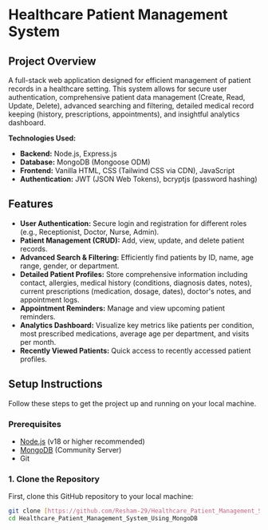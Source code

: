# Healthcare Patient Management System

## Project Overview

A full-stack web application designed for efficient management of patient records in a healthcare setting. This system allows for secure user authentication, comprehensive patient data management (Create, Read, Update, Delete), advanced searching and filtering, detailed medical record keeping (history, prescriptions, appointments), and insightful analytics dashboard.

**Technologies Used:**
* **Backend:** Node.js, Express.js
* **Database:** MongoDB (Mongoose ODM)
* **Frontend:** Vanilla HTML, CSS (Tailwind CSS via CDN), JavaScript
* **Authentication:** JWT (JSON Web Tokens), bcryptjs (password hashing)

## Features

* **User Authentication:** Secure login and registration for different roles (e.g., Receptionist, Doctor, Nurse, Admin).
* **Patient Management (CRUD):** Add, view, update, and delete patient records.
* **Advanced Search & Filtering:** Efficiently find patients by ID, name, age range, gender, or department.
* **Detailed Patient Profiles:** Store comprehensive information including contact, allergies, medical history (conditions, diagnosis dates, notes), current prescriptions (medication, dosage, dates), doctor's notes, and appointment logs.
* **Appointment Reminders:** Manage and view upcoming patient reminders.
* **Analytics Dashboard:** Visualize key metrics like patients per condition, most prescribed medications, average age per department, and visits per month.
* **Recently Viewed Patients:** Quick access to recently accessed patient profiles.

## Setup Instructions

Follow these steps to get the project up and running on your local machine.

### Prerequisites

* [Node.js](https://nodejs.org/en/download/) (v18 or higher recommended)
* [MongoDB](https://www.mongodb.com/try/download/community) (Community Server)
* Git

### 1. Clone the Repository

First, clone this GitHub repository to your local machine:

```bash
git clone [https://github.com/Resham-29/Healthcare_Patient_Management_System_Using_MongoDB.git](https://github.com/Resham-29/Healthcare_Patient_Management_System_Using_MongoDB.git)
cd Healthcare_Patient_Management_System_Using_MongoDB
